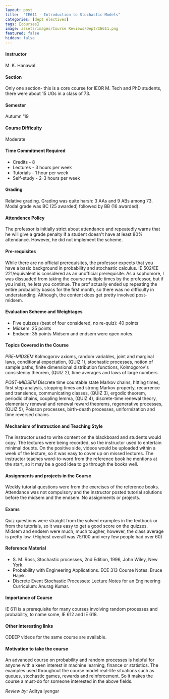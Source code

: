 ```yaml
---
layout: post
title:  "IE611 - Introduction to Stochastic Models"
categories: [dept electives]
tags: [courses]
image: assets/images/Course Reviews/Dept/IE611.png
featured: false
hidden: false
---
```


#### Instructor
M. K. Hanawal 

#### Section
Only one section- this is a core course for IEOR M. Tech and PhD students, there were about 15 UGs in a class of 73.

#### Semester
Autumn '19

#### Course Difficulty
Moderate

#### Time Commitment Required
* Credits - 8
* Lectures - 3 hours per week
* Tutorials - 1 hour per week
* Self-study - 2-3 hours per week

#### Grading
Relative grading.
Grading was quite harsh: 3 AAs and 9 ABs among 73. Modal grade was BC (25 awarded) followed by BB (16 awarded).

#### Attendence Policy
The professor is initially strict about attendance and repeatedly warns that he will give a grade penalty if a student doesn't have at least 80% attendance. However, he did not implement the scheme.

#### Pre-requisites
While there are no official prerequisites, the professor expects that you have a basic background in probability and stochastic calculus. IE 502/EE 221/equivalent is considered as an unofficial prerequisite. As a sophomore, I was dissuaded from taking the course multiple times by the professor, but if you insist, he lets you continue. The prof actually ended up repeating the entire probability basics for the first month, so there was no difficulty in understanding. Although, the content does get pretty involved post-midsem. 

#### Evaluation Scheme and Weightages
* Five quizzes (best of four considered, no re-quiz): 40 points
* Midsem: 25 points
* Endsem: 35 points
Midsem and endsem were open notes.

#### Topics Covered in the Course
*PRE-MIDSEM*
Kolmogorov axioms, random variables, joint and marginal laws, conditional expectation, (QUIZ 1), stochastic processes, notion of sample paths, finite dimensional distribution functions, Kolmogorov's consistency theorem, (QUIZ 2), time averages and laws of large numbers.

*POST-MIDSEM*
Discrete time countable state Markov chains, hitting times, first step analysis, stopping times and strong Markov property, recurrence and transience, communicating classes, (QUIZ 3), ergodic theorem, periodic chains, coupling lemma, (QUIZ 4), discrete-time renewal theory, elementary renewal and renewal reward theorems, regenerative processes, (QUIZ 5), Poisson processes, birth-death processes, uniformization and time reversed chains.


#### Mechanism of Instruction and Teaching Style
The instructor used to write content on the blackboard and students would copy. The lectures were being recorded, so the instructor used to entertain minimal doubts. On the positive side, videos would be uploaded within a week of the lecture, so it was easy to cover up on missed lectures. The instructor teaches word-to-word from the reference book he mentions at the start, so it may be a good idea to go through the books well.

#### Assignments and projects in the Course
Weekly tutorial questions were from the exercises of the reference books. Attendance was not compulsory and the instructor posted tutorial solutions before the midsem and the endsem. No assignments or projects.

#### Exams
Quiz questions were straight from the solved examples in the textbook or from the tutorials, so it was easy to get a good score on the quizzes. Midsem and endsem were much, much tougher, however, the class average is pretty low. (Highest overall was 75/100 and very few people had over 60)

#### Reference Material
* S. M. Ross, Stochastic processes, 2nd Edition, 1996, John Wiley, New York.
* Probability with Engineering Applications. ECE 313 Course Notes. Bruce Hajek.
* Discrete Event Stochastic Processes: Lecture Notes for an Engineering Curriculum: Anurag Kumar.

#### Importance of Course
IE 611 is a prerequisite for many courses involving random processes and probability, to name some, IE 612 and IE 618.

#### Other interesting links
CDEEP videos for the same course are available.

#### Motivation to take the course
An advanced course on probability and random processes is helpful for anyone with a keen interest in machine learning, finance or statistics. The examples used throughout the course model real-life situations such as queues, stochastic games, rewards and reinforcement. So it makes the course a must-do for someone interested in the above fields.

*Review by:* Aditya Iyengar